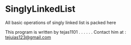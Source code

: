 # SinglyLinkedList
All basic operations of singly linked list is packed here


This program is written by tejas1101
.
.
.
.
.
.
Contact him at : tejuias123@gmail.com 
